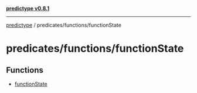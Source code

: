 [**predictype v0.8.1**](../../../README.md)

***

[predictype](../../../modules.md) / predicates/functions/functionState

# predicates/functions/functionState

## Functions

- [functionState](functions/functionState.md)
